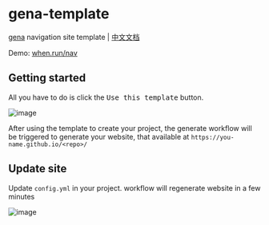 # gena-template

[gena](https://github.com/x1ah/gena) navigation site template | [中文文档](https://github.com/x1ah/gena-template/blob/master/README_CN.md)

Demo: [when.run/nav](https://when.run/nav/)

## Getting started

All you have to do is click the <kbd>Use this template</kbd> button.

![image](https://user-images.githubusercontent.com/14919255/114821045-8ee5bf80-9df2-11eb-9d17-d617c946b65e.png)

After using the template to create your project, the generate workflow will be triggered to generate your website, that available at `https://you-name.github.io/<repo>/`

## Update site

Update `config.yml` in your project. workflow will regenerate website in a few minutes

![image](https://user-images.githubusercontent.com/14919255/114878771-29fe8980-9e33-11eb-834c-515379882664.png)


